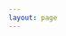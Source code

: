 ```yaml
---
layout: page
---
```

<script setup>
import {
  VPTeamPage,
  VPTeamPageTitle,
  VPTeamMembers
} from 'vitepress/theme'

const members = [
  {
    avatar: 'https://avatars.githubusercontent.com/u/57285390?s=400&u=c4d380f2e2111d284c7fbb073f1df138c148b153&v=4',
    name: 'Leet',
    title: '制作者',
    links: [
      { icon: 'github', link: 'https://github.com/lily0325' },
    ]
  },
  
]
</script>

<VPTeamPage>
  <VPTeamPageTitle>
    <template #title>
      制作者
    </template>

  </VPTeamPageTitle>
  <VPTeamMembers
    :members="members"
  />
</VPTeamPage>